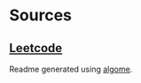 # Sources
## [Leetcode](leetcode)

Readme generated using [algome](https://github.com/malyusha/algome).
